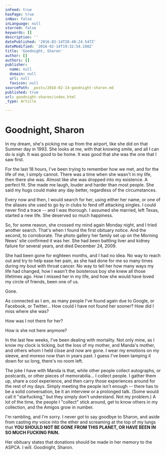 ```yaml
---
inFeed: true
hasPage: true
inNav: false
inLanguage: null
starred: false
keywords: []
description: ''
datePublished: '2016-02-14T20:48:24.547Z'
dateModified: '2016-02-14T19:32:54.108Z'
title: 'Goodnight, Sharon'
author: []
authors: []
publisher:
  name: null
  domain: null
  url: null
  favicon: null
sourcePath: _posts/2016-02-14-goodnight-sharon.md
published: true
url: goodnight-sharon/index.html
_type: Article

---
```

# Goodnight, Sharon

In my dream, she's picking me up from the airport, like she did on that Summer day in 1993\. She looks at me, with that knowing smile, and all I can do is sigh. It was good to be home. It was good that she was the one that I saw first.

For the last 18 hours, I've been trying to remember how we met, and for the life of me, I simply cannot. There was a time when she wasn't in my life, then there she was. Almost like she was dropped into my existence. A perfect fit. She made me laugh, louder and harder than most people. She said my hugs could make any day better, regardless of the circumstances.

Every now and then, I would search for her, using either her name, or one of the aliases she used to go by in clubs to fend off attacking singles. I could never find a trace -- and I was thorough. I assumed she married, left Texas, started a new life. She deserved so much happiness.

So, for some reason, she crossed my mind again Monday night, and I tried another search. That's when I found the first obituary notice. And the second, to corroborate. The photo gallery her family set up on the Morning News' site confirmed it was her. She had been battling liver and kidney failure for several years, and died December 24, 2009\.

She had been gone for eighteen months, and I had no idea. No way to reach out and try to help ease her pain, as she had done for me so many times during my bout with throat cancer. No way to tell her how many ways my life had changed, how I wasn't the boisterous boy she knew all those lifetimes ago. How I missed her in my life, and how she would have loved my circle of friends, been one of us.

Gone.

As connected as I am, as many people I've found again due to Google, or Facebook, or Twitter... How could I have not found her sooner? How did I miss where she was?

How was I not there for her?

How is she not here anymore?

In the last few weeks, I've been dealing with mortality. Not only mine, as I know my clock is ticking, but the loss of my mother, and Manda's mother, and others whom I held close and now are gone. I wear my emotions on my sleeve, and moreso now than in years past. I guess I've been tamping it down for so long, there's no room left.

The joke I have with Manda is that, while other people collect autographs, or postcards, or other pieces of memorabilia... I collect people. I gather them up, share a cool experience, and then carry those experiences around for the rest of my days. Simply meeting the people isn't enough -- there has to be a solid conversation, be it an interview or a prolonged talk. (Some would call it "starfucking," but they simply don't understand. Not my problem.) A lot of the time, the people I "collect" stick around, get to know others in my collection, and the Amigos grow in number.

I'm rambling, and I'm sorry. I never got to say goodbye to Sharon, and aside from casting my voice into the ether and screaming at the top of my lungs that **YOU SHOULD NOT BE GONE FROM THIS PLANET, OR HAVE BEEN IN SO MUCH FUCKING PAIN.**

Her obituary states that donations should be made in her memory to the ASPCA. I will. Goodnight, Sharon.